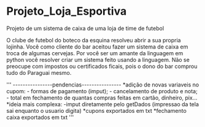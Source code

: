 # Projeto_Loja_Esportiva
Projeto de um sistema de caixa de uma loja de time de futebol

O clube de futebol do boteco da esquina resolveu abrir a sua propria lojinha.
Você como cliente do bar aceitou fazer um sistema de caixa em troca de algumas cervejas.
Por você ser um amante da linguagem em python você resolver criar um sistema feito usando a linguagem.
Não se preocupe com impostos ou certificados ficais, pois o dono do bar comprou tudo do Paraguai mesmo.

'''
----------------pendencias----------------
*adição de novas variaveis no cupom:
    - formas de pagamento (imput);
    - cancelamento de produto e nota;
    - total em fechamento de quantas compras feitas em cartão, dinheiro, pix...
*ideia mais complexa:
    -imput diretamente pelo getDados (impressao da tela sai enquanto o usuario digita)
*cupons exportados em txt
*fechamento caixa exportados em txt
'''
